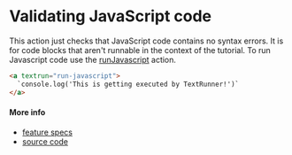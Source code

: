 # Validating JavaScript code

This action just checks that JavaScript code contains no syntax errors. It is
for code blocks that aren't runnable in the context of the tutorial. To run
Javascript code use the [runJavascript](run_javascript.md) action.

<a textrun="run-markdown-in-textrun">

```html
<a textrun="run-javascript">
  `console.log('This is getting executed by TextRunner!')`
</a>
```

</a>

#### More info

- [feature specs](../../features/actions/built-in/run-javascript/run-javascript.feature)
- [source code](../../src/actions/built-in/run-javascript.ts)
